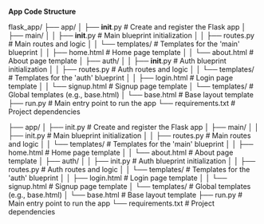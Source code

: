 **App Code Structure**

flask_app/
├── app/
│   ├── __init__.py                # Create and register the Flask app
│   ├── main/
│   │   ├── __init__.py            # Main blueprint initialization
│   │   ├── routes.py              # Main routes and logic
│   │   └── templates/             # Templates for the 'main' blueprint
│   │       ├── home.html          # Home page template
│   │       └── about.html         # About page template
│   ├── auth/
│   │   ├── __init__.py            # Auth blueprint initialization
│   │   ├── routes.py              # Auth routes and logic
│   │   └── templates/             # Templates for the 'auth' blueprint
│   │       ├── login.html         # Login page template
│   │       └── signup.html        # Signup page template
│   └── templates/                 # Global templates (e.g., base.html)
│       └── base.html              # Base layout template
├── run.py                         # Main entry point to run the app
└── requirements.txt               # Project dependencies

├── app/ │ ├── init.py # Create and register the Flask app │ ├── main/ │ │ ├── init.py # Main blueprint initialization │ │ ├── routes.py # Main routes and logic │ │ └── templates/ # Templates for the 'main' blueprint │ │ ├── home.html # Home page template │ │ └── about.html # About page template │ ├── auth/ │ │ ├── init.py # Auth blueprint initialization │ │ ├── routes.py # Auth routes and logic │ │ └── templates/ # Templates for the 'auth' blueprint │ │ ├── login.html # Login page template │ │ └── signup.html # Signup page template │ └── templates/ # Global templates (e.g., base.html) │ └── base.html # Base layout template ├── run.py # Main entry point to run the app └── requirements.txt # Project dependencies
